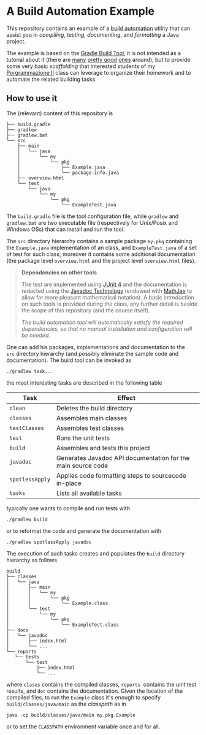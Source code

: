 # A Build Automation Example

This repository contains an example of a [build automation](https://en.wikipedia.org/wiki/Build_automation)
utility that can assist you in *compiling*, *testing*, *documenting*, and *formatting* a Java project.

The example is based on the [Gradle Build Tool](https://gradle.org/), it is not
intended as a tutorial about it (there are
[many](https://guides.gradle.org/creating-new-gradle-builds/)
[pretty good](https://www.vogella.com/tutorials/Gradle/article.html)
[ones](https://www.petrikainulainen.net/getting-started-with-gradle/) around), but to provide some very basic *scaffolding* that interested students of my [Porgrammazione II](https://prog2.di.unimi.it/) class can leverage to organize their homework and to automate the related building tasks.

## How to use it

The (relevant) content of this repository is

    ├── build.gradle
    ├── gradlew
    ├── gradlew.bat
    └── src
        ├── main
        │   └── java
        │       └── my
        │           └── pkg
        │               ├── Example.java
        │               └── package-info.java
        ├── overview.html
        └── test
            └── java
                └── my
                    └── pkg
                        └── ExampleTest.java

The `build.gradle` file is the tool configuration file, while `gradlew` and
`gradlew.bat` are two executable file (respectively for Unix/Posix and Windows
OSs) that can install and run the tool.

The `src` directory hierarchy contains a sample package `my.pkg` containing the
`Example.java` implementation of an class, and `ExampleTest.java` of a set of
test for such class; moreover it contains some additional documentation (the
package level `overview.html` and the project level  `overview.html` files).

> **Dependencies on other tools**
>
> The test are implemented using [JUnit 4](https://junit.org/junit4/) and the
> documentation is redacted using the
> [Javadoc Technology](https://docs.oracle.com/javase/7/docs/technotes/guides/javadoc/)
> (endowed with [MathJax](https://www.mathjax.org/) to allow for more pleasant
> mathematical notation). A basic introduction on such tools is provided during
> the class, any further detail is beside the scope of this repository (and the
> course itself).
>
> *The build automation tool will automatically satisfy the required dependencies,
> so that no manual installation and configuration will be needed*.

One can add his packages, implementations and documentation to the
`src` directory hierarchy (and possibly eliminate the sample code and
documentation). The build tool can be invoked as

    ./gradlew task...

the most interesting tasks are described in the following table

|      Task       |                            Effect                            |
| --------------- | ------------------------------------------------------------ |
| `clean`         | Deletes the build directory                                  |
| `classes`       | Assembles main classes                                       |
| `testClasses`   | Assembles test classes                                       |
| `test`          | Runs the unit tests                                          |
| `build`         | Assembles and tests this project                             |
| `javadoc`       | Generates Javadoc API documentation for the main source code |
| `spotlessApply` | Applies code formatting steps to sourcecode in-place         |
| `tasks`         | Lists all available tasks                                    |

typically one wants to compile and run tests with

    ./gradlew build

or to reformat the code and generate the documentation with

    ./gradlew spotlessApply javadoc

The execution of such tasks creates and populates the `build` directory
hierarchy as follows

    build
    ├── classes
    │   └── java
    │       ├── main
    │       │   └── my
    │       │       └── pkg
    │       │           └── Example.class
    │       └── test
    │           └── my
    │               └── pkg
    │                   └── ExampleTest.class
    ├── docs
    │   └── javadoc
    │       ├── index.html
    │       └── ...
    └── reports
       └── tests
           └── test
               ├── index.html
               └── ...

where `clases` contains the compiled classes, `reports`  contains the unit test
results, and `doc` contains the documentation. Given the location of the
compiled files, to run the `Example` class it's enough to specify
`build/classes/java/main` as the *classpath* as in

    java -cp build/classes/java/main my.pkg.Example

or to set the `CLASSPATH` environment variable once and for all.